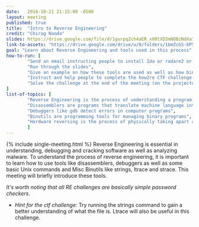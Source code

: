 ```yaml
---
date:   2018-10-21 21:15:00 -0500
layout: meeting
published: true
title:  "Intro to Reverse Engineering"
credit: "Chirag Nanda"
slides: https://drive.google.com/file/d/1gurpqZch4aER_x08tXD3mNOBzNdXa7LG/view
link-to-assets: "https://drive.google.com/drive/u/0/folders/1bmZcGS-6P57eWEtMSkABAWc7rt2E0t1J"
goal: "Learn about Reverse Engineering and tools used in this process"
how-to-run: [
        "Send an email instructing people to install Ida or radare2 or Binary Ninja",
        "Run through the slides",
        "Give an example on how these tools are used as well as how binutils like strings, ltrace and strace are used",
        "Instruct and help people to complete the how2re CTF challenge: (http://sigpwny.com/challenges#how2re)",
        "Solve the challenge at the end of the meeting (on the projector)"
]
list-of-topics: [
        "Reverse Engineering is the process of understanding a program's functionality and behavior",
        "Disassemblers are programs that translate machine language into assembly language",
        "Debuggers like gdb detect errors in computer programs",
        "Binutils are programming tools for managing binary programs",
        "Hardware reversing is the process of physically taking apart an engineered product"
        ]
---
```


{% include single-meeting.html  %}
Reverse Engineering is essential in understanding, debugging and cracking software as well as analyzing malware. To understand the process of reverse engineering, it is important to learn how to use tools like disassemblers, debuggers as well as some basic Unix commands and Misc Binutils like strings, ltrace and strace. This meeting will briefly introduce these tools.

*It's worth noting that all RE challenges are basically simple password
checkers*.

* *Hint for the ctf challenge:* Try running the strings command to gain a better understanding of what the file is. Ltrace will also be useful in this challenge.
